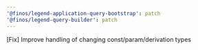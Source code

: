 ```yaml
---
'@finos/legend-application-query-bootstrap': patch
'@finos/legend-query-builder': patch
---
```


[Fix] Improve handling of changing const/param/derivation types

